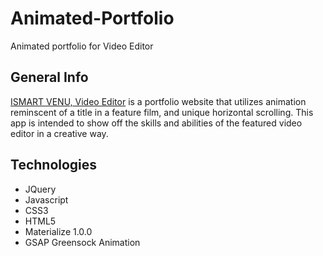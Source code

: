 # Animated-Portfolio
Animated portfolio for Video Editor

## General Info

[ISMART VENU, Video Editor](file:///C:/projects/Animated-Portfolio-main-videoeditor/Animated-Portfolio-main/index.html) is a portfolio website that utilizes animation reminscent of a title in a feature film, and unique horizontal scrolling. This app is intended to show off the skills and abilities of the featured video editor in a creative way.  



## Technologies

* JQuery
* Javascript
* CSS3
* HTML5
* Materialize 1.0.0
* GSAP Greensock Animation



